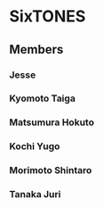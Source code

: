 # <h1>SixTONES<h2>Members
<h3>Jesse<h3>Kyomoto Taiga<h3>Matsumura Hokuto<h3>Kochi Yugo<h3>Morimoto Shintaro<h3>Tanaka Juri
